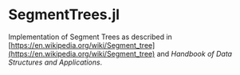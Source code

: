 # SegmentTrees.jl

Implementation of Segment Trees as described in [https://en.wikipedia.org/wiki/Segment_tree](https://en.wikipedia.org/wiki/Segment_tree) and _Handbook of Data Structures and Applications_.


